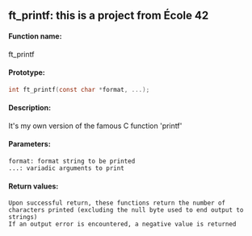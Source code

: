 ## ft\_printf: this is a project from École 42

#### Function name:
ft\_printf

#### Prototype:
```c
int ft_printf(const char *format, ...);
```
#### Description:
It's my own version of the famous C function 'printf'

#### Parameters:
```
format: format string to be printed
...: variadic arguments to print
```

#### Return values:
```
Upon successful return, these functions return the number of characters printed (excluding the null byte used to end output to strings)
If an output error is encountered, a negative value is returned
```
